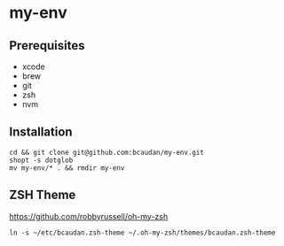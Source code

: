 # my-env

## Prerequisites

* xcode
* brew
* git
* zsh
* nvm

## Installation
  
    cd && git clone git@github.com:bcaudan/my-env.git
    shopt -s dotglob
    mv my-env/* . && rmdir my-env

## ZSH Theme

  https://github.com/robbyrussell/oh-my-zsh  
  
    ln -s ~/etc/bcaudan.zsh-theme ~/.oh-my-zsh/themes/bcaudan.zsh-theme
